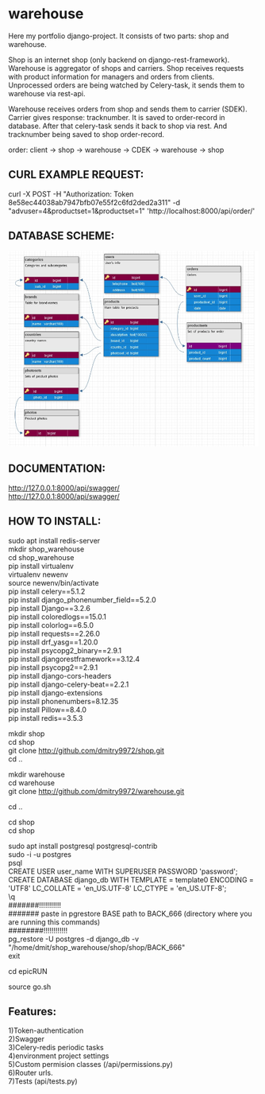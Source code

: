 # warehouse

Here my portfolio django-project. It consists of two parts: shop and warehouse.

Shop is an internet shop (only backend on django-rest-framework). Warehouse is aggregator of shops and carriers. 
Shop receives requests with product information for managers and orders from clients. 
Unprocessed orders are being watched by Celery-task, it sends them to warehouse via rest-api.

Warehouse receives orders from shop and sends them to carrier (SDEK). 
Carrier gives response: tracknumber. It is saved to order-record in database. 
After that celery-task sends it back to shop via rest. And tracknumber being saved to shop order-record.


order: client -> shop -> warehouse -> CDEK -> warehouse -> shop


## CURL EXAMPLE REQUEST:   
curl -X POST -H "Authorization: Token 8e58ec44038ab7947bfb07e55f2c6fd2ded2a311" -d "advuser=4&productset=1&productset=1" 'http://localhost:8000/api/order/'


## DATABASE SCHEME:

![This is an image](https://github.com/dmitry9972/shop/blob/main/SHOP_WAREHOUSE_SCHEME.png)

## DOCUMENTATION:  
http://127.0.0.1:8000/api/swagger/  
http://127.0.0.1:8000/api/swagger/  



  

## HOW TO INSTALL:   
  
sudo apt install redis-server  
mkdir shop_warehouse    
cd shop_warehouse  
pip install virtualenv  
virtualenv newenv  
source newenv/bin/activate  
pip install celery==5.1.2  
pip install django_phonenumber_field==5.2.0  
pip install Django==3.2.6  
pip install coloredlogs==15.0.1  
pip install colorlog==6.5.0   
pip install requests==2.26.0  
pip install drf_yasg==1.20.0  
pip install psycopg2_binary==2.9.1  
pip install djangorestframework==3.12.4  
pip install psycopg2==2.9.1   
pip install django-cors-headers   
pip install django-celery-beat==2.2.1  
pip install django-extensions   
pip install phonenumbers=8.12.35  
pip install Pillow==8.4.0  
pip install redis==3.5.3  
  
  
mkdir shop  
cd shop  
git clone http://github.com/dmitry9972/shop.git  
cd ..  
  
mkdir warehouse  
cd warehouse  
git clone http://github.com/dmitry9972/warehouse.git  
  
cd ..  
  
cd shop  
cd shop  
  
sudo apt install postgresql postgresql-contrib  
sudo -i -u postgres  
psql  
CREATE USER user_name WITH SUPERUSER PASSWORD 'password';  
CREATE DATABASE django_db WITH TEMPLATE = template0 ENCODING = 'UTF8' LC_COLLATE = 'en_US.UTF-8' LC_CTYPE = 'en_US.UTF-8';  
\q  
#######!!!!!!!!!!!  
####### paste in pgrestore BASE path to BACK_666 (directory where you are running this commands)  
########!!!!!!!!!!!!  
pg_restore -U postgres -d django_db -v "/home/dmit/shop_warehouse/shop/shop/BACK_666"  
exit  
  
cd epicRUN  
  
source go.sh  
  
  
 
    
## Features:  

1)Token-authentication    
2)Swagger  
3)Celery-redis periodic tasks    
4)environment project settings    
5)Custom permision classes (/api/permissions.py)  
6)Router urls.    
7)Tests (api/tests.py)    

    


